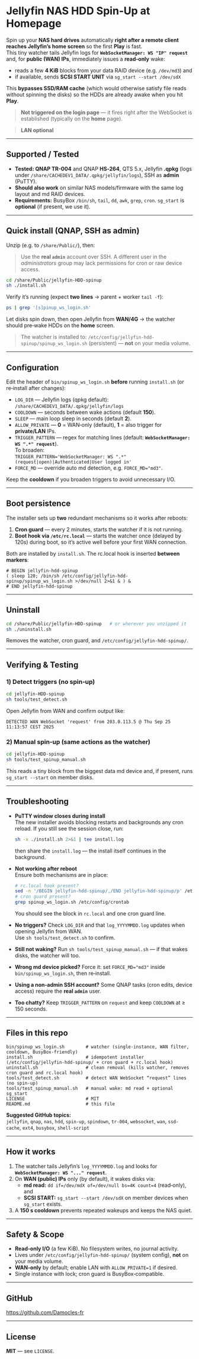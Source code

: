 # Jellyfin NAS HDD Spin‑Up at Homepage

Spin up your **NAS hard drives** automatically **right after a remote client reaches Jellyfin’s home screen** so the first **Play** is fast.  
This tiny watcher tails Jellyfin logs for **`WebSocketManager: WS "IP" request`** and, for **public (WAN) IPs**, immediately issues a **read‑only** wake:
- reads a few **4 KiB** blocks from your data RAID device (e.g. `/dev/md3`) and
- if available, sends **SCSI START UNIT** via `sg_start --start /dev/sdX`

This **bypasses SSD/RAM cache** (which would otherwise satisfy file reads without spinning the disks) so the HDDs are already awake when you hit **Play**.

> **Not triggered on the login page** — it fires right after the WebSocket is established (typically on the **home** page).

> **LAN optional**
---

## Supported / Tested

- **Tested: QNAP TR-004** and QNAP **HS‑264**, QTS 5.x, Jellyfin **.qpkg** (logs under `/share/CACHEDEV1_DATA/.qpkg/jellyfin/logs`), SSH as **admin** (PuTTY).
- **Should also work** on similar NAS models/firmware with the same log layout and md RAID devices.
- **Requirements:** BusyBox `/bin/sh`, `tail`, `dd`, `awk`, `grep`, `cron`. `sg_start` is **optional** (if present, we use it).

---

## Quick install (QNAP, SSH as **admin**)

Unzip (e.g. to `/share/Public/`), then:

> Use the **real `admin`** account over SSH. A different user in the *administrators* group may lack permissions for cron or raw device access.

```sh
cd /share/Public/jellyfin-HDD-spinup
sh ./install.sh
```

Verify it’s running (expect **two lines** → parent + worker `tail -f`):

```sh
ps | grep '[s]pinup_ws_login.sh'
```

Let disks spin down, then open Jellyfin from **WAN/4G** → the watcher should pre‑wake HDDs on the **home** screen.

> The watcher is installed to: `/etc/config/jellyfin-hdd-spinup/spinup_ws_login.sh` (persistent) — **not** on your media volume.

---

## Configuration

Edit the header of `bin/spinup_ws_login.sh` **before** running `install.sh` (or re‑install after changes):

- `LOG_DIR` — Jellyfin logs (qpkg default):  
  `/share/CACHEDEV1_DATA/.qpkg/jellyfin/logs`
- `COOLDOWN` — seconds between wake actions (default **150**).
- `SLEEP` — main loop sleep in seconds (default **2**).
- `ALLOW_PRIVATE` — **0** = WAN‑only (default), **1** = also trigger for **private/LAN** IPs.
- `TRIGGER_PATTERN` — regex for matching lines (default: **`WebSocketManager: WS ".*" request`**).  
  To broaden:  
  `TRIGGER_PATTERN='WebSocketManager: WS ".*" (request|open)|Authenticated|User logged in'`
- `FORCE_MD` — override auto md detection, e.g. `FORCE_MD="md3"`.

Keep the **cooldown** if you broaden triggers to avoid unnecessary I/O.

---

## Boot persistence

The installer sets up **two** redundant mechanisms so it works after reboots:

1) **Cron guard** — every 2 minutes, starts the watcher if it is not running.  
2) **Boot hook via `/etc/rc.local`** — starts the watcher once (delayed by 120s) during boot, so it’s active well before your first WAN connection.

Both are installed by `install.sh`. The rc.local hook is inserted **between markers**:
```
# BEGIN jellyfin-hdd-spinup
( sleep 120; /bin/sh /etc/config/jellyfin-hdd-spinup/spinup_ws_login.sh >/dev/null 2>&1 & ) &
# END jellyfin-hdd-spinup
```

---

## Uninstall

```sh
cd /share/Public/jellyfin-HDD-spinup   # or wherever you unzipped it
sh ./uninstall.sh
```

Removes the watcher, cron guard, and `/etc/config/jellyfin-hdd-spinup/`.

---

## Verifying & Testing

### 1) Detect triggers (no spin‑up)
```sh
cd jellyfin-HDD-spinup
sh tools/test_detect.sh
```
Open Jellyfin from WAN and confirm output like:
```
DETECTED WAN WebSocket 'request' from 203.0.113.5 @ Thu Sep 25 11:13:57 CEST 2025
```

### 2) Manual spin‑up (same actions as the watcher)
```sh
cd jellyfin-HDD-spinup
sh tools/test_spinup_manual.sh
```
This reads a tiny block from the biggest data md device and, if present, runs `sg_start --start` on member disks.

---

## Troubleshooting

- **PuTTY window closes during install**  
  The new installer avoids blocking restarts and backgrounds any cron reload. If you still see the session close, run:
  ```sh
  sh -x ./install.sh 2>&1 | tee install.log
  ```
  then share the `install.log` — the install itself continues in the background.

- **Not working after reboot**  
  Ensure both mechanisms are in place:
  ```sh
  # rc.local hook present?
  sed -n '/BEGIN jellyfin-hdd-spinup/,/END jellyfin-hdd-spinup/p' /etc/rc.local
  # cron guard present?
  grep spinup_ws_login.sh /etc/config/crontab
  ```
  You should see the block in `rc.local` and one cron guard line.

- **No triggers?** Check `LOG_DIR` and that `log_YYYYMMDD.log` updates when opening Jellyfin from WAN.  
  Use `sh tools/test_detect.sh` to confirm.

- **Still not waking?** Run `sh tools/test_spinup_manual.sh` — if that wakes disks, the watcher will too.

- **Wrong md device picked?** Force it: set `FORCE_MD="md3"` inside `bin/spinup_ws_login.sh`, then re‑install.

- **Using a non‑admin SSH account?** Some QNAP tasks (cron edits, device access) require the **real `admin`** user.

- **Too chatty?** Keep `TRIGGER_PATTERN` on `request` and keep `COOLDOWN` at ≥ 150 seconds.

---

## Files in this repo

```
bin/spinup_ws_login.sh        # watcher (single-instance, WAN filter, cooldown, BusyBox-friendly)
install.sh                    # idempotent installer (/etc/config/jellyfin-hdd-spinup/ + cron guard + rc.local hook)
uninstall.sh                  # clean removal (kills watcher, removes cron guard and rc.local hook)
tools/test_detect.sh          # detect WAN WebSocket “request” lines (no spin-up)
tools/test_spinup_manual.sh   # manual wake: md read + optional sg_start
LICENSE                       # MIT
README.md                     # this file
```

**Suggested GitHub topics:**  
`jellyfin`, `qnap`, `nas`, `hdd`, `spin-up`, `spindown`, `tr-004`, `websocket`, `wan`, `ssd-cache`, `ext4`, `busybox`, `shell-script`

---

## How it works

1. The watcher tails Jellyfin’s `log_YYYYMMDD.log` and looks for **`WebSocketManager: WS "..." request`**.
2. On **WAN (public) IPs** only (by default), it wakes disks via:
   - **md read:** `dd if=/dev/mdX of=/dev/null bs=4K count=4` (read‑only), and
   - **SCSI START:** `sg_start --start /dev/sdX` on member devices when `sg_start` exists.
3. A **150 s cooldown** prevents repeated wakeups and keeps the NAS quiet.

---

## Safety & Scope

- **Read‑only I/O** (a few KiB). No filesystem writes, no journal activity.
- Lives under `/etc/config/jellyfin-hdd-spinup/` (system config), **not** on your media volume.
- **WAN‑only** by default; enable LAN with `ALLOW_PRIVATE=1` if desired.
- Single instance with lock; cron guard is BusyBox‑compatible.

---

## GitHub

https://github.com/Damocles-fr

---

## License

**MIT** — see `LICENSE`.
